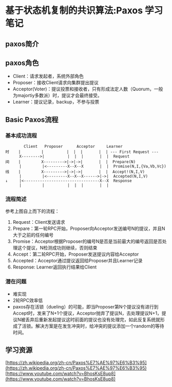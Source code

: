 # 基于状态机复制的共识算法:Paxos    学习笔记

## paxos简介



## paxos角色

- Client：请求发起者，系统外部角色
- Proposer：接收Client请求向集群提出提议
- Acceptor(Voter)：提议投票和接收者，只有形成法定人数（Quorum，一般为majortiy多数派）时，提议才会最终接受。
- Learner：提议记录，backup，不参与投票

## Basic Paxos流程

### 基本成功流程
            Client   Proposer      Acceptor     Learner
    时    |         |          |  |  |       |  | --- First Request ---
          X-------->|          |  |  |       |  |  Request
    间    |         X--------->|->|->|       |  |  Prepare(N)
          |         |<---------X--X--X       |  |  Promise(N,I,{Va,Vb,Vc})
    线    |         X--------->|->|->|       |  |  Accept!(N,I,V)
          |         |<---------X--X--X------>|->|  Accepted(N,I,V)
    ↓     |<---------------------------------X--X  Response
          |         |          |  |  |       |  |

### 流程简述

参考上图自上而下的流程：
1. Request：Client发送请求
2. Prepare：第一轮RPC开始，Proposer向Acceptor发送编号N的提议，并且N大于之前的任何编号
3. Promise：Acceptor根据Proposer的编号N是否是当前最大的编号返回是否处理这个提议，N检测成功则继续，否则结束
4. Accept：第二轮RPC开始，Proposer发送提议内容给Acceptor
5. Accepted：Acceptor通过提议返回给Proposer并且Learner记录
6. Response: Learner返回执行结果给Client


### 潜在问题
- 难实现
- 2轮RPC效率低
- paxos存在活锁（dueling）的可能，即当Proposer第N个提议没有进行到Accept时，发来了N+1个提议，Acceptor抛弃了提议N，去处理提议N+1，提议N被丢弃后重新发起提议这时前面的提议也没有处理完，如此反复系统就形成了活锁。解决方案是在发生冲突时，给冲突的提议添加一个random的等待时间。




## 学习资源

[https://zh.wikipedia.org/zh-cn/Paxos%E7%AE%97%E6%B3%95](https://zh.wikipedia.org/zh-cn/Paxos%E7%AE%97%E6%B3%95)
[https://www.youtube.com/watch?v=BhosKsE8up8](https://www.youtube.com/watch?v=BhosKsE8up8)
